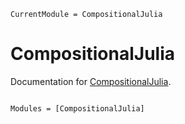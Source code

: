 ```@meta
CurrentModule = CompositionalJulia
```

# CompositionalJulia

Documentation for [CompositionalJulia](https://github.com/AubreyCrane/CompositionalJulia.jl).

```@index
```

```@autodocs
Modules = [CompositionalJulia]
```
